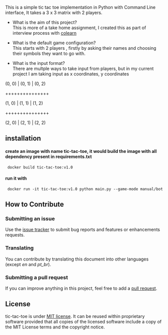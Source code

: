 This is a simple tic tac toe implementation in Python with Command Line interface, It takes a 3 x 3 matrix with 2 players.

- What is the aim of this project?<br>
This is more of a take home assignment, I created this as part of interview process with [colearn](https://colearn.co/)


- What is the default game configuration?<br>
This starts with 2 players , firstly by asking their names and choosing their symbols they want to go with.

- What is the input format?<br>
There are multple ways to take input from players, but in my current project I am taking input as x coordinates, y coordinates

(0, 0) | (0, 1) | (0, 2)

+++++++++++++++

(1, 0) | (1, 1) | (1, 2)

+++++++++++++++

(2, 0) | (2, 1) | (2, 2)

## installation 
#### create an image with name tic-tac-toe, it would build the image with all dependency present in requirements.txt
` docker build tic-tac-toe:v1.0`
#### run it with
` docker run -it tic-tac-toe:v1.0 python main.py --game-mode manual/bot`

## How to Contribute

### Submitting an issue

Use the [issue tracker](https://github.com/mjbrusso/game2dboard/issues) to submit bug reports and features or enhancements requests.


### Translating

You can contribute by translating this document into other languages ​​(except *en* and *pt_br*).

### Submitting a pull request

If you can improve anything in this project, feel free to add a [pull request](https://github.com/Anupam02/tic-tac-toe/pulls).


## License

tic-tac-toe is under [MIT license](https://github.com/mjbrusso/game2dboard/blob/master/LICENSE). It can be reused within proprietary software provided that all copies of the licensed software include a copy of the MIT License terms and the copyright notice.

